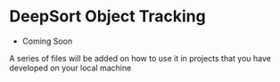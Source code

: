 # DeepSort Object Tracking

* Coming Soon

A series of files will be added on how to use it in projects that you have developed on your local machine
